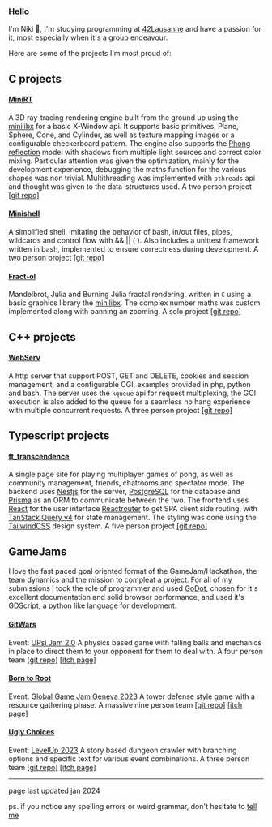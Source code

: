 ### Hello

I'm Niki 👋, I'm studying programming at [42Lausanne](https://42lausanne.ch/) and have a passion for it, most especially when it's a group endeavour.

Here are some of the projects I'm most proud of:

## C projects

#### [MiniRT](https://github.com/znichola/miniRT)

A 3D ray-tracing rendering engine built from the ground up using the  [minilibx](https://github.com/42Paris/minilibx-linux) for a basic X-Window api. It supports basic primitives, Plane, Sphere, Cone, and Cylinder, as well as texture mapping images or a configurable checkerboard pattern. The engine also supports the [Phong reflection](https://en.wikipedia.org/wiki/Phong_reflection_model) model with shadows from multiple light sources and correct color mixing. Particular attention was given the optimization, mainly for the development experience, debugging the maths function for the various shapes was non trivial. Multithreading was implemented with `pthreads` api and thought was given to the data-structures used.
A two person project [[git repo]](https://github.com/znichola/miniRT)

#### [Minishell](https://github.com/sophiakoulen/minishell)

A simplified shell, imitating the behavior of bash, in/out files, pipes, wildcards and control flow with && || ( ). Also includes a unittest framework written in bash, implemented to ensure correctness during development.
A two person project [[git repo]](https://github.com/sophiakoulen/minishell)

#### [Fract-ol](https://github.com/znichola/fract-ol)

Mandelbrot, Julia and Burning Julia fractal rendering, written in `C` using a basic graphics library the [minilibx](https://github.com/42Paris/minilibx-linux). The complex number maths was custom implemented along with panning an zooming.
A solo project [[git repo]](https://github.com/znichola/fract-ol)

## C++ projects

#### [WebServ](https://github.com/BPhilagor/WebServ)

A http server that support POST, GET and DELETE, cookies and session management, and a configurable CGI, examples provided in php, python and bash. The server uses the `kqueue` api for request multiplexing, the GCI execution is also added to the queue for a seamless no hang experience with multiple concurrent requests.
A three person project [[git repo]](https://github.com/BPhilagor/WebServ)

## Typescript projects

#### [ft_transcendence](https://github.com/znichola/ft_transcendence)

A single page site for playing multiplayer games of pong, as well as community management, friends, chatrooms and spectator mode. The backend uses [Nestjs](https://nestjs.com/) for the server, [PostgreSQL](https://www.postgresql.org/) for the database and [Prisma](https://www.prisma.io/) as an ORM to communicate between the two. The frontend uses [React](https://react.dev/) for the user interface [Reactrouter](https://reactrouter.com/) to get SPA client side routing, with [TanStack Query v4](https://tanstack.com/query/v4) for state management. The styling was done using the [TailwindCSS](https://tailwindcss.com/) design system.
A five person project [[git repo]](https://github.com/znichola/ft_transcendence)

## GameJams

I love the fast paced goal oriented format of the GameJam/Hackathon, the team dynamics and the mission to compleat a project. For all of my submissions I took the role of programmer and used [GoDot](https://godotengine.org/), chosen for it's excellent documentation and solid browser performance, and used it's GDScript, a python like language for development.

#### [GitWars](https://0xonyx.itch.io/gitwars)

Event: [UPsi Jam 2.0](https://itch.io/jam/upsi-jam-2-0) A physics based game with falling balls and mechanics in place to direct them to your opponent for them to deal with.
A four person team [[git repo]](https://github.com/0xOnyx/UpsiJam2.0) [[itch page]](https://0xonyx.itch.io/gitwars)

#### [Born to Root](https://sid-fr.itch.io/born-to-root)
Event: [Global Game Jam Geneva 2023](https://v3.globalgamejam.org/2023/jam-sites/global-game-jam-geneva) 
 A tower defense style game with a resource gathering phase. A massive nine person team [[git repo]]((https://github.com/0xOnyx/GGJ)) [[itch page]](https://sid-fr.itch.io/born-to-root)

#### [Ugly Choices](https://0xonyx.itch.io/uglychoices)
Event: [LevelUp 2023](https://lvlupgamejam.ch/) A story based dungeon crawler with branching options and specific text for various event combinations. A three person team [[git repo]](https://github.com/0xOnyx/GGJ) [[itch page]](https://0xonyx.itch.io/uglychoices)

<!-- #### [Fish](no_itch_link)
Event: 120hr jam, a custom event organized among colleagues. Sheppard a school of fish through the tumultus depths of the ocean as they migrate to warmer waters. A seven person team [[git repo]](nolink.com) [[itch page]](none) -->
<!-- 
#### [unTitled](tbd)
Event: [LevelUp 2024](https://lvlupgamejam.ch/) -->

---

page last updated jan 2024

ps. if you notice any spelling errors or weird grammar, don't hesitate to [tell me](https://github.com/znichola/znichola/issues/new)
